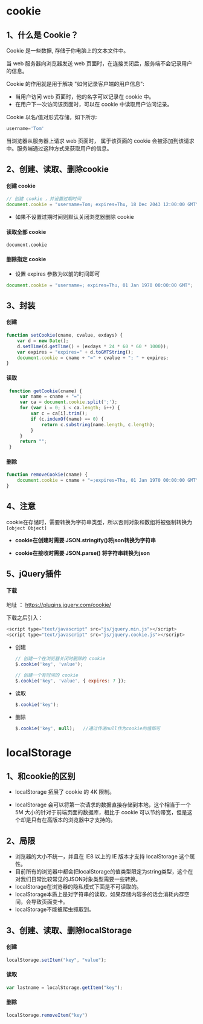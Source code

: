 # cookie

## 1、什么是 Cookie？

Cookie 是一些数据, 存储于你电脑上的文本文件中。

当 web 服务器向浏览器发送 web 页面时，在连接关闭后，服务端不会记录用户的信息。

Cookie 的作用就是用于解决 "如何记录客户端的用户信息":

- 当用户访问 web 页面时，他的名字可以记录在 cookie 中。
- 在用户下一次访问该页面时，可以在 cookie 中读取用户访问记录。

Cookie 以名/值对形式存储，如下所示:

```js
username='Tom'
```

当浏览器从服务器上请求 web 页面时， 属于该页面的 cookie 会被添加到该请求中。服务端通过这种方式来获取用户的信息。



## 2、创建、读取、删除cookie

#### 创建 cookie

```js
// 创建 cookie ，并设置过期时间 
document.cookie = "username=Tom; expires=Thu, 18 Dec 2043 12:00:00 GMT"
```

- 如果不设置过期时间则默认关闭浏览器删除 cookie 

#### 读取全部 cookie

```
document.cookie
```

#### 删除指定 cookie 

-  设置 expires 参数为以前的时间即可 

```js
document.cookie = "username=; expires=Thu, 01 Jan 1970 00:00:00 GMT";
```

## 3、封装

#### 创建

```js
function setCookie(cname, cvalue, exdays) {
    var d = new Date();
    d.setTime(d.getTime() + (exdays * 24 * 60 * 60 * 1000));
    var expires = "expires=" + d.toGMTString();
    document.cookie = cname + "=" + cvalue + "; " + expires;
}
```

#### 读取

```js
 function getCookie(cname) {
     var name = cname + "=";
     var ca = document.cookie.split(';');
     for (var i = 0; i < ca.length; i++) {
         var c = ca[i].trim();
         if (c.indexOf(name) == 0) { 
             return c.substring(name.length, c.length); 
         }
     }
     return "";
 }
```

#### 删除

```js
function removeCookie(cname) {
    document.cookie = cname + "=;expires=Thu, 01 Jan 1970 00:00:00 GMT"
}
```



## 4、注意

cookie在存储时，需要转换为字符串类型，所以否则对象和数组将被强制转换为 `[object Object]`

- **cookie在创建时需要 JSON.stringify()将json转换为字符串**  

- **cookie在接收时需要 JSON.parse() 将字符串转换为json**

  

## 5、jQuery插件

#### 下载

地址 ： https://plugins.jquery.com/cookie/ 

下载之后引入：

```js
<script type="text/javascript" src="js/jquery.min.js"></script>
<script type="text/javascript" src="js/jquery.cookie.js"></script>
```

- 创建

  ```js
  // 创建一个在浏览器关闭时删除的 cookie
  $.cookie('key', 'value');
  
  // 创建一个有时间的 cookie
  $.cookie('key', 'value', { expires: 7 });
  ```

- 读取

  ```js
  $.cookie('key');
  ```

- 删除

  ```js
  $.cookie('key', null);   //通过传递null作为cookie的值即可
  ```

  

# localStorage

## 1、和cookie的区别

- localStorage 拓展了 cookie 的 4K 限制。 

- localStorage 会可以将第一次请求的数据直接存储到本地，这个相当于一个 5M 大小的针对于前端页面的数据库，相比于 cookie 可以节约带宽，但是这个却是只有在高版本的浏览器中才支持的。



## 2、局限

- 浏览器的大小不统一，并且在 IE8 以上的 IE 版本才支持 localStorage 这个属性。 
- 目前所有的浏览器中都会把localStorage的值类型限定为string类型，这个在对我们日常比较常见的JSON对象类型需要一些转换。
- localStorage在浏览器的隐私模式下面是不可读取的。 
- localStorage本质上是对字符串的读取，如果存储内容多的话会消耗内存空间，会导致页面变卡。 
- localStorage不能被爬虫抓取到。



## 3、创建、读取、删除localStorage

#### 创建

```js
localStorage.setItem("key", "value");
```

#### 读取

```js
var lastname = localStorage.getItem("key");
```

#### 删除

```js
localStorage.removeItem("key")
```

